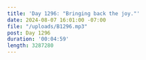 ```yaml
---
title: 'Day 1296: "Bringing back the joy."'
date: 2024-08-07 16:01:00 -07:00
file: "/uploads/B1296.mp3"
post: Day 1296
duration: '00:04:59'
length: 3287280
---
```


